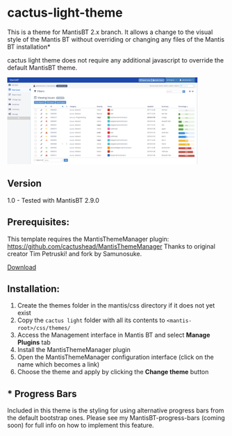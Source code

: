 # cactus-light-theme
This is a theme for MantisBT 2.x branch.  It allows a change to the visual style of the Mantis BT without overriding or changing any files of the Mantis BT installation*

cactus light theme does not require any additional javascript to override the default MantisBT theme.

<img src="https://github.com/cactushead/cactus-light-theme/blob/master/cactus%20light.png" height="200" alt="cactus light theme for MantisBT">


## Version
1.0 - Tested with MantisBT 2.9.0

## Prerequisites:
This template requires the MantisThemeManager plugin: https://github.com/cactushead/MantisThemeManager  Thanks to original creator Tim Petruski! and fork by Samunosuke.

[Download](https://github.com/cactushead/MantisThemeManager/archive/master.zip)

## Installation:
1. Create the themes folder in the mantis/css directory if it does not yet exist
2. Copy the `cactus light` folder with all its contents to `<mantis-root>/css/themes/`
3. Access the Management interface in Mantis BT and select **Manage Plugins** tab
4. Install the MantisThemeManager plugin
5. Open the MantisThemeManager configuration interface (click on the name which becomes a link)
6. Choose the theme and apply by clicking the **Change theme** button

## * Progress Bars
Included in this theme is the styling for using alternative progress bars from the default bootstrap ones.
Please see my MantisBT-progress-bars (coming soon) for full info on how to implement this feature.
